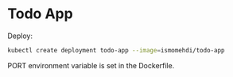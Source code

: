 # Todo App

Deploy:

```bash
kubectl create deployment todo-app --image=ismomehdi/todo-app
```

PORT environment variable is set in the Dockerfile.
